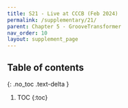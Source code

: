 ```yaml
---
title: S21 - Live at CCCB (Feb 2024)
permalink: /supplementary/21/
parent: Chapter 5 - GrooveTransformer
nav_order: 10
layout: supplement_page
---
```


## Table of contents
{: .no_toc .text-delta }

1. TOC
{:toc}


